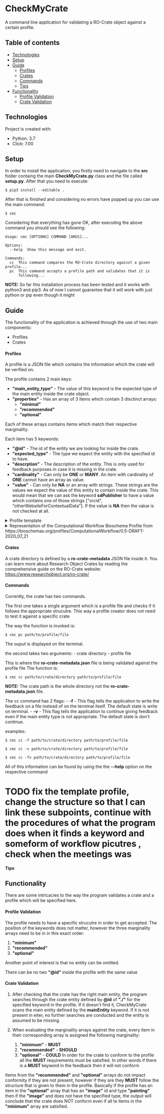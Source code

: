 # CheckMyCrate
A command line application for validating a RO-Crate object against a certain profile.


## Table of contents
* [Technologies](#technologies)
* [Setup](#setup)
* [Guide](#guide)
  * [Profiles](#profiles)
  * [Crates](#crates)
  * [Commands](#commands)
  * [Tips](#tips)
* [Functionality](#functionality)
  * [Profile Validation](#profile-validation)
  * [Crate Validation](#crate-validation)

## Technologies
Project is created with:
* Python: 3.7
* Click: 7.00
	
## Setup
In order to install the application, you firstly need to navigate to the
**src** folder containg the main **CheckMyCrate.py** class and the file called **setup.py**. After that
you need to execute:

```
$ pip3 install --editable .
```
After that is finished and considering no errors have popped up you can use the main command:

```
$ cmc 
```

Considering that everything has gone OK, after executing the above command you should see the following:

```
Usage: cmc [OPTIONS] COMMAND [ARGS]...

Options:
  --help  Show this message and exit.

Commands:
  cc  This command compares the RO-Crate directory against a given profile...
  pc  This command accepts a profile path and validates that it is
      following...
```

**NOTE:** So far this installation process has been tested and it works with python3 and pip3. As of now I cannot guarantee 
that it will work with just python or pip even though it might

## Guide
The functionality of the application is achieved through the use of two main components:
- Profiles
- Crates

#### Profiles

A profile is a JSON file which contains the information which the crate will be verified on.

The profile contains 2 main keys:

- **"main_entity_type"** - The value of this keyword is the expected type of the main entity inside the crate object.
- **"properties"** - Has an array of 3 items which contain 3 disctinct arrays:
	- **"minimal"**
	- **"recommended"**
	- **"optional"**	

Each of these arrays contains items which match their respective marginality.

Each item has 5 keywords:
- **"@id"** - The id of the entity we are looking for inside the crate.
- **"expected_type"** - The type we expect the entity with the specified id to have.
- **"descrption"** - The description of the entity. This is only used for feedback purposes in case it is missing in the crate.
- **"cardinality"** - Can only be **ONE** or **MANY**. An item with cardinality of **ONE** cannot have an array as value.
- **"value"** - Can only be **NA** or an array with strings. These strings are the values we expect the value of this entity to contain inside the crate. This would mean that we can ask the keyword **sdPublisher** to have a value which contains one of those strings ["orcid", "otherWebsiteForContextualData"]. If the value is **NA** then the value is not checked at all. 

<details>
  <summary>Profile template</summary>
  
  ```
  {
    "main_entity_type": "YOUR VALUE HERE",
    "properties": [
        {

            "minimum": [
                {
                    "@id": "The entity key",
                    "cardinality": "Cardinality - MANY/ONE",
                    "description": "Description of the entity",
                    "expected_type": "The type of the entity if it is referenced in the graph",
                    "value": "NA"
                },

                {
                    "@id": "The entity2 key",
                    "cardinality": "Cardinality - MANY/ONE",
                    "description": "Description of the entity2",
                    "expected_type": "The type of the entity2 if it is referenced in the graph",
                    "value": "NA"
                }

            ]
        },


        {
            "recommended": [

                {
                    "@id": "The entity key",
                    "cardinality": "Cardinality - MANY/ONE",
                    "description": "Description of the entity",
                    "expected_type": "The type of the entity if it is referenced in the graph",
                    "value": "NA"
                },

                {
                    "@id": "The entity2 key",
                    "cardinality": "Cardinality - MANY/ONE",
                    "description": "Description of the entity2",
                    "expected_type": "The type of the entity2 if it is referenced in the graph",
                    "value": "NA"
                }
            ]
        },

        {
            "optional": [
                {
                    "@id": "The entity key",
                    "cardinality": "Cardinality - MANY/ONE",
                    "description": "Description of the entity",
                    "expected_type": "The type of the entity if it is referenced in the graph"
                },

                {
                    "@id": "The entity2 key",
                    "cardinality": "Cardinality - MANY/ONE",
                    "description": "Description of the entity2",
                    "expected_type": "The type of the entity2 if it is referenced in the graph"
                }

            ]
        }

    ]
}
  ```
  
</details>

<details>
  <summary>Representation of the Computational Workflow Bioschema Profile from https://bioschemas.org/profiles/ComputationalWorkflow/0.5-DRAFT-2020_07_21
</summary>
  
  ```
  {
    "main_entity_type": ["File", "SoftwareSourceCode", "ComputationalWorkflow"],
    "properties": [
        {

            "minimum": [
                {
                    "@id": "creator",
                    "expected_type": [
                        "Organization",
                        "Person"
                    ],

                    "description": "The creator/author of this CreativeWork. This is the same as the Author property for CreativeWork.",
                    "cardinality": "MANY",
                    "value": "NA"
                },


                {
                    "@id": "dateCreated",
                    "expected_type": [
                        "Date",
                        "DateTime"
                    ],
                    "description": "The date on which the CreativeWork was created or the item was added to a DataFeed.",
                    "cardinality": "ONE",
                    "value": "NA"
                },



                {
                    "@id": "input",
                    "expected_type": "FormalParameter",
                    "description": "an input required to use the workflow (eg. xl spreadsheet, xml file, …)",
                    "cardinality": "MANY",
                    "value": "NA"
                },


                {
                    "@id": "license",
                    "expected_type": [ "CreativeWork", "URL" ],
                    "description": "The license of the workflow",
                    "cardinality": "MANY",
                    "value": "NA"
                },

                {
                    "@id": "name",
                    "expected_type": "Text",
                    "description": "The name of the item.",
                    "cardinality": "MANY",
                    "value": "NA"
                },

                {
                    "@id": "output",
                    "expected_type": [ "CreativeWork", "URL" ],
                    "description": "The output of the workflow",
                    "cardinality": "MANY",
                    "value": "NA"
                },



                {
                    "@id": "programmingLanguage",
                    "expected_type": "ComputerLanguage",
                    "description": "The computer programming language",
                    "cardinality": "MANY",
                    "value": ["galaxy", "some_other_workflow"]
                },

                {
                    "@id": "sdPublisher",
                    "expected_type": [
                        "Organization",
                        "Person"
                    ],
                    "description": "Main workflow description",
                    "cardinality": "MANY",
                    "value": [ "orcid" ]
                },

                {
                    "@id": "url",
                    "expected_type": [ "CreativeWork", "URL" ],
                    "cardinality": "MANY",
                    "description": "Main workflow description",
                    "value": "NA"
                },


                {
                    "@id": "version",
                    "expected_type": [ "CreativeWork", "URL" ],
                    "description": "Main workflow description",
                    "cardinality": "MANY",
                    "value": "NA"
                }
            ]
        },


        {
            "recommended": [
                {
                    "@id": "citation",
                    "cardinality": "MANY",
                    "description": "A citation or reference to another creative work, such as another publication, web page, scholarly article, etc.",
                    "expected_type": [
                        "CreativeWork",
                        "Text"
                    ],
                    "value": "NA"
                },

                {
                    "@id": "contributor",
                    "expected_type": [
                        "Organization",
                        "Person"
                    ],
                    "description": "A secondary contributor to the CreativeWork or Event.",
                    "cardinality": "MANY",
                    "value": "NA"
                },

                {
                    "@id": "creativeWorkStatus",
                    "expected_type": [
                        "DefinedTerm",
                        "Text"
                    ],
                    "description": "The status of a creative work in terms of its stage in a lifecycle. Example terms include Incomplete, Draft, Published, Obsolete. Some organizations define a set of terms for the stages of their publication lifecycle.",
                    "cardinality": "ONE",
                    "value": "NA"
                },

                {
                    "@id": "description",
                    "expected_type": "Text",
                    "description": "A description of the item.",
                    "cardinality": "ONE",
                    "value": "NA"
                },

                {
                    "@id": "funding",
                    "expected_type": "Grant",
                    "description": "A description of the item.",
                    "cardinality": "MANY",
                    "value": "NA"
                },

                {
                    "@id": "hasPart",
                    "expected_type": "CreativeWork",
                    "description": "Indicates an item or CreativeWork that is part of this item, or CreativeWork (in some sense). Inverse property: isPartOf.",
                    "cardinality": "MANY",
                    "value": "NA"
                },

                {
                    "@id": "isBasedOn",
                    "expected_type": [
                        "CreativeWork",
                        "Product",
                        "URL"
                    ],
                    "description": "A resource from which this work is derived or from which it is a modification or adaption. Supersedes isBasedOnUrl.",
                    "cardinality": "ONE",
                    "value": "NA"
                },

                {
                    "@id": "keywords",
                    "expected_type": "Text",
                    "description": "Keywords or tags used to describe this content. Multiple entries in a keywords list are typically delimited by commas.",
                    "cardinality": "ONE",
                    "value": "NA"
                },

                {
                    "@id": "maintainer",
                    "expected_type": [
                        "Organization",
                        "Person"
                    ],
                    "description": "A maintainer of a Dataset, software package (SoftwareApplication), or other Project. A maintainer is a Person or Organization that manages contributions to, and/or publication of, some (typically complex) artifact. It is common for distributions of software and data to be based on “upstream” sources. When maintainer is applied to a specific version of something e.g. a particular version or packaging of a Dataset, it is always possible that the upstream source has a different maintainer. The isBasedOn property can be used to indicate such relationships between datasets to make the different maintenance roles clear. Similarly in the case of software, a package may have dedicated maintainers working on integration into software distributions such as Ubuntu, as well as upstream maintainers of the underlying work.",
                    "cardinality": "MANY",
                    "value": "NA"
                },

                {
                    "@id": "producer",
                    "expected_type": [
                        "Organization",
                        "Person"
                    ],
                    "description": "The person or organization who produced the workflow.",
                    "cardinality": "MANY",
                    "value": "NA"
                },

                {
                    "@id": "publisher",
                    "expected_type": [
                        "Organization",
                        "Person"
                    ],
                    "description": "The publisher of the creative work.",
                    "cardinality": "MANY",
                    "value": "NA"
                },

                {
                    "@id": "runtimePlatform",
                    "expected_type": "Text",
                    "description": "Runtime platform or script interpreter dependencies (Example - Java v1, Python2.3, .Net Framework 3.0). Supersedes runtime.",
                    "cardinality": "MANY",
                    "value": "NA"
                },

                {
                    "@id": "softwareRequirements",
                    "expected_type": [
                        "Text",
                        "URL"
                    ],
                    "description": "Component dependency requirements for application. This includes runtime environments and shared libraries that are not included in the application distribution package, but required to run the application (Examples: DirectX, Java or .NET runtime). Supersedes requirements.",
                    "cardinality": "MANY",
                    "value": "NA"
                },

                {
                    "@id": "targetProduct",
                    "expected_type": "SoftwareApplication",
                    "description": "Target Operating System / Product to which the code applies. If applies to several versions, just the product name can be used.",
                    "cardinality": "MANY",
                    "value": "NA"
                }


            ]
        },


        {
            "optional": [
                {
                    "@id": "subjectOf",
                    "expected_type": [ "File", "SoftwareSourceCode", "ComputationalWorkflow" ],
                    "description": "Main workflow description",
                    "cardinality": "ONE",
                    "value": "NA"
                },
                {
                    "@id": "alternateName",
                    "expected_type": "Text",
                    "description": "An alias for the item",
                    "cardinality": "MANY",
                    "value": "NA"
                },
                {
                    "@id": "conditionsOfAccess",
                    "expected_type": "Text",
                    "description": "Conditions that affect the availability of, or method(s) of access to, an item. Typically used for real world items such as an ArchiveComponent held by an ArchiveOrganization. This property is not suitable for use as a general Web access control mechanism. It is expressed only in natural language.For example “Available by appointment from the Reading Room” or “Accessible only from logged-in accounts “.",
                    "cardinality": "ONE",
                    "value": "NA"
                },
                {
                    "@id": "dateModified",
                    "expected_type": [
                        "Date",
                        "DateTime"
                    ],
                    "description": "The date on which the CreativeWork was most recently modified or when the item’s entry was modified within a DataFeed.",
                    "cardinality": "ONE",
                    "value": "NA"
                },
                {
                    "@id": "datePublished",
                    "expected_type": "Date",
                    "description": "Date of first broadcast/publication.",
                    "cardinality": "ONE",
                    "value": "NA"
                },

                {
                    "@id": "encodingFormat",
                    "expected_type": [
                        "Text",
                        "URL"
                    ],
                    "description": "Media type typically expressed using a MIME format (see IANA siteand MDN reference) e.g. application/zip for a SoftwareApplication binary, audio/mpeg for .mp3 etc.).In cases where a CreativeWork has several media type representations, encoding can be used to indicate each MediaObject alongside particular encodingFormat information.Unregistered or niche encoding and file formats can be indicated instead via the most appropriate URL, e.g. defining Web page or a Wikipedia/Wikidata entry. Supersedes fileFormat.",
                    "cardinality": "MANY",
                    "value": "NA"
                },
                {
                    "@id": "identifier",
                    "expected_type": [
                        "PropertyValue",
                        "Text",
                        "URL"
                    ],
                    "description": "The identifier property represents any kind of identifier for any kind of Thing, such as ISBNs, GTIN codes, UUIDs etc. Schema.org provides dedicated properties for representing many of these, either as textual strings or as URL (URI) links.",
                    "cardinality": "MANY",
                    "value": ["awpajwpfijapwf" ,"workflowhub.eu" ]
                },

                {
                    "@id": "image",
                    "expected_type": [ "File", "ImageObject" ],
                    "description": "An image of the item. This can be a URL or a fully described ImageObject",
                    "cardinality": "MANY",
                    "value": "NA"
                }
            ]
        }

    ]
}
  ```
  
</details>

#### Crates
A crate directory is defined by a **ro-crate-metadata** JSON file inside it. You can learn
more about Research Object Crates by reading the comprehensive guide on the RO-Crate website: https://www.researchobject.org/ro-crate/

#### Commands

Currently, the crate has two commands.

The first one takes a single argument which is a profile file and checks if it follows the appropriate strucutre.
This way a profile creator does not need to test it against a specific crate

The way the function is invoked is:

```
$ cmc pc path/to/profile/file
```

The ouput is displayed on the terminal.

the second takes two arguments:
	- crate directory
	- profile file

This is where the **ro-crate-metadata.json** file is being validated against the profile file 
The function is:

```
$ cmc cc path/to/crate/directory path/to/profile/file
```

**NOTE:** The crate path is the whole directory not the **ro-crate-metadata.json** file.

The cc command has 2 flags:
	- **-f** - This flag tells the application to write the feedback on a file instead of on the terminal itself. The default state is write on terminal.
	- **-v** - This flag tells the application to continue giving feedback even if the main entity type is not appropriate. The default state is don't continue.

examples:
```
$ cmc cc -f path/to/crate/directory path/to/profile/file

$ cmc cc -v path/to/crate/directory path/to/profile/file

$ cmc cc -fv path/to/crate/directory path/to/profile/file
```
All of this information can be found by using the the **--help** option on the respective command


# TODO fix the template profile, change the structure so that I can link these subpoints, continue with the procedures of what the program does when it finds a keyword and someform of workflow picutres , check when the meetings was
#### Tips


## Functionality
There are some intricacies to the way the program validates a crate and a profile which will be specified here.

#### Profile Validation
The profile needs to have a specific strucutre in order to get accepted. The position of the keywords does not matter, however
the three marginality arrays need to be in in this exact order:

1. **"minimum"**
2. **"recommended"**
3. **"optional"**

Another point of interest is that no entity can be omitted. 

There can be no two **"@id"** inside the profile with the same value

#### Crate Validation

1. After checking that the crate has the right main entity, the program searches through the 
crate entity defined by **@id** of **"./"** for the specified keyword in the profile. If it doesn't find it,
CheckMyCrate scans the main entity defined by the **mainEntity** keyword. If it is not present in eiter,
no further searches are conducted and the entity is assumed to be missing.

2. When evaluating the marginality arrays against the crate, every item in their corresponding array is assigned the following marginality:
	1. **"minimum"** - **MUST**
	2. **"recommended"** - **SHOULD**
	3. **"optional"** - **COULD**
In order for the crate to conform to the profile all the **MUST** requirements must be satisfied. In other words if there is a **MUST** keyword in the feedback then it will not conform

Items from the **"recommended"** and **"optional"** arrays do not impact conformity if they are not present, however if they are they **MUST** follow the structure that is given to them in the profile. Basically if the profile has an item in the **"optional"** array that has an **"image"** id and type **"painting"** then if the **"image"** and does not have the specified type, the output will conclude that the crate does NOT conform even if all te items in the **"minimum"** array are satisfied.

